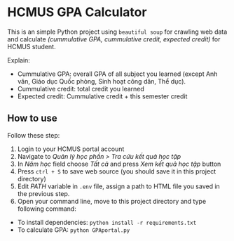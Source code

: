 # HCMUS GPA Calculator

This is an simple Python project using `beautiful soup` for crawling web data and calculate *(cummulative GPA, cummulative credit, expected credit)* for HCMUS student.

Explain:
- Cummulative GPA: overall GPA of all subject you learned (except Anh văn, Giáo dục Quốc phòng, Sinh hoạt công dân, Thể dục).
- Cummulative credit: total credit you learned
- Expected credit: Cummulative credit + this semester credit

## How to use
Follow these step:
1. Login to your HCMUS portal account
2. Navigate to *Quản lý học phần > Tra cứu kết quả học tập*
3. In *Năm học* field choose *Tất cả* and press *Xem kết quả học tập* button
4. Press `ctrl + S` to save web source (you should save it in this project directory)
5. Edit *PATH* variable in `.env` file, assign a path to HTML file you saved in the previous step.
6. Open your command line, move to this project directory and type following command:
- To install dependencies: `python install -r requirements.txt`
- To calculate GPA: `python GPAportal.py`